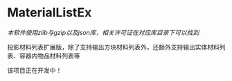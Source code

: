 # MaterialListEx
*本软件使用zlib与gzip以及json库，相关许可证在对应库目录下可以找到*

投影材料列表扩展版，除了支持输出方块材料列表外，还额外支持输出实体材料列表、容器内物品材料列表等

该项目正在开发中！
